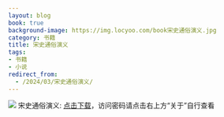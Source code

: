 ```yaml
---
layout: blog
book: true
background-image: https://img.locyoo.com/book宋史通俗演义.jpg
category: 书籍
title: 宋史通俗演义
tags:
- 书籍
- 小说
redirect_from:
  - /2024/03/宋史通俗演义/
---
```

![](https://img.locyoo.com/book宋史通俗演义.jpg)
宋史通俗演义: <a name = "ref1" href="https://url18.ctfile.com/f/50983618-1437032957-a1e732?p=3619">点击下载</a>，访问密码请点击右上方“关于”自行查看